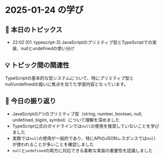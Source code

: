 # 2025-01-24 の学び

## 📝 本日のトピックス

- 22:02 [01. typescript-3] JavaScriptのプリミティブ型とTypeScriptでの実装、nullとundefinedの使い分け

## 💡 トピック間の関連性

TypeScriptの基本的な型システムについて、特にプリミティブ型とnull/undefinedの扱いに焦点を当てた学習内容となっています。

## 📌 今日の振り返り

- JavaScriptの7つのプリミティブ型（string, number, boolean, null, undefined, bigint, symbol）について理解を深めました
- TypeScript公式のガイドラインでは`null`の使用を推奨していないことを学びました
- 実務では`null`の使用が一般的であり、特にAPIのJSONレスポンスでは`null`が使われることが多いことを確認しました
- `null`と`undefined`の両方に対応できる柔軟な実装の重要性を認識しました
